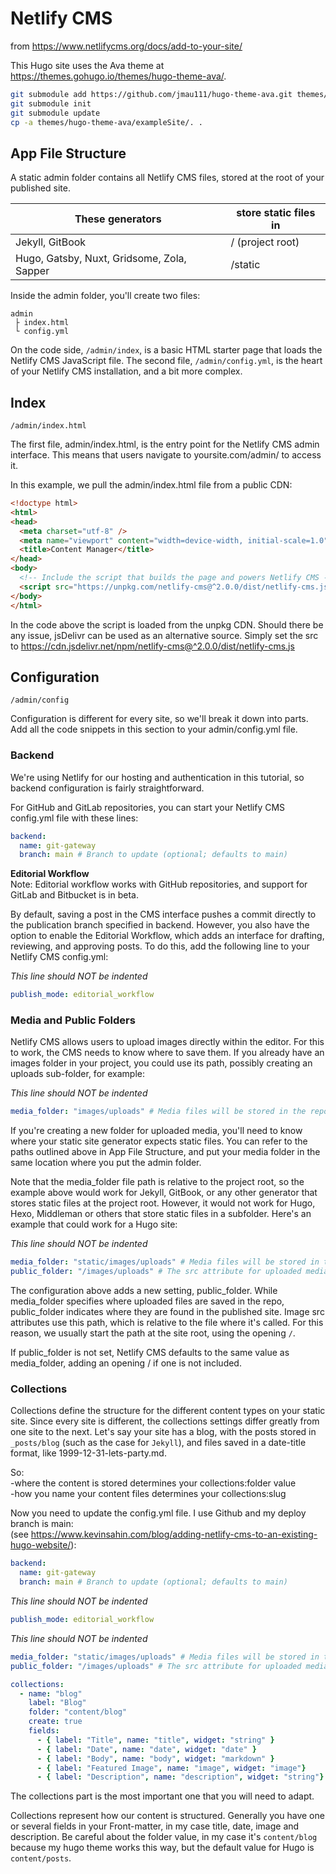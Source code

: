 # Netlify CMS  

from <https://www.netlifycms.org/docs/add-to-your-site/>

This Hugo site uses the Ava theme at <https://themes.gohugo.io/themes/hugo-theme-ava/>.

```bash
git submodule add https://github.com/jmau111/hugo-theme-ava.git themes/hugo-theme-ava
git submodule init
git submodule update
cp -a themes/hugo-theme-ava/exampleSite/. .
```

## App File Structure

A static admin folder contains all Netlify CMS files, stored at the root of your published site.  

|These generators |store static files in    |
|-------------------------------------------|-------------------------|
|Jekyll, GitBook |/ (project root)         |
|Hugo, Gatsby, Nuxt, Gridsome, Zola, Sapper|/static                  |

Inside the admin folder, you'll create two files:

```git
admin
 ├ index.html
 └ config.yml
```

On the code side, `/admin/index`, is a basic HTML starter page that loads the Netlify CMS JavaScript file. The second file, `/admin/config.yml`, is the heart of your Netlify CMS installation, and a bit more complex. 

## Index

`/admin/index.html`

The first file, admin/index.html, is the entry point for the Netlify CMS admin interface. This means that users navigate to yoursite.com/admin/ to access it. 

In this example, we pull the admin/index.html file from a public CDN:

```html
<!doctype html>
<html>
<head>
  <meta charset="utf-8" />
  <meta name="viewport" content="width=device-width, initial-scale=1.0" />
  <title>Content Manager</title>
</head>
<body>
  <!-- Include the script that builds the page and powers Netlify CMS -->
  <script src="https://unpkg.com/netlify-cms@^2.0.0/dist/netlify-cms.js"></script>
</body>
</html>
```

In the code above the script is loaded from the unpkg CDN. Should there be any issue, jsDelivr can be used as an alternative source. Simply set the src to https://cdn.jsdelivr.net/npm/netlify-cms@^2.0.0/dist/netlify-cms.js

## Configuration

`/admin/config`

Configuration is different for every site, so we'll break it down into parts. Add all the code snippets in this section to your admin/config.yml file.

### Backend

We're using Netlify for our hosting and authentication in this tutorial, so backend configuration is fairly straightforward.

For GitHub and GitLab repositories, you can start your Netlify CMS config.yml file with these lines:

```yml
backend:
  name: git-gateway
  branch: main # Branch to update (optional; defaults to main)
```

**Editorial Workflow**  
Note: Editorial workflow works with GitHub repositories, and support for GitLab and Bitbucket is in beta.

By default, saving a post in the CMS interface pushes a commit directly to the publication branch specified in backend. However, you also have the option to enable the Editorial Workflow, which adds an interface for drafting, reviewing, and approving posts. To do this, add the following line to your Netlify CMS config.yml:

*This line should NOT be indented*

```yml
publish_mode: editorial_workflow  
```

### Media and Public Folders
Netlify CMS allows users to upload images directly within the editor. For this to work, the CMS needs to know where to save them. If you already have an images folder in your project, you could use its path, possibly creating an uploads sub-folder, for example:

*This line should NOT be indented*  

```yml
media_folder: "images/uploads" # Media files will be stored in the repo under images/uploads
```

If you're creating a new folder for uploaded media, you'll need to know where your static site generator expects static files. You can refer to the paths outlined above in App File Structure, and put your media folder in the same location where you put the admin folder.

Note that the media_folder file path is relative to the project root, so the example above would work for Jekyll, GitBook, or any other generator that stores static files at the project root. However, it would not work for Hugo, Hexo, Middleman or others that store static files in a subfolder. Here's an example that could work for a Hugo site:

*This line should NOT be indented*  

```yml
media_folder: "static/images/uploads" # Media files will be stored in the repo under static/images/uploads
public_folder: "/images/uploads" # The src attribute for uploaded media will begin with /images/uploads
```

The configuration above adds a new setting, public_folder. While media_folder specifies where uploaded files are saved in the repo, public_folder indicates where they are found in the published site. Image src attributes use this path, which is relative to the file where it's called. For this reason, we usually start the path at the site root, using the opening `/`.

If public_folder is not set, Netlify CMS defaults to the same value as media_folder, adding an opening / if one is not included.

### Collections

Collections define the structure for the different content types on your static site. Since every site is different, the collections settings differ greatly from one site to the next. Let's say your site has a blog, with the posts stored in `_posts/blog` (such as the case for `Jekyll`), and files saved in a date-title format, like 1999-12-31-lets-party.md.  

So:  
-where the content is stored determines your collections:folder value  
-how you name your content files determines your collections:slug

Now you need to update the config.yml file. I use Github and my deploy branch is main:  
(see <https://www.kevinsahin.com/blog/adding-netlify-cms-to-an-existing-hugo-website/>):

```yml
backend:
  name: git-gateway
  branch: main # Branch to update (optional; defaults to main)
```

*This line should NOT be indented*  

```yml
publish_mode: editorial_workflow
```

*This line should NOT be indented*  

```yml
media_folder: "static/images/uploads" # Media files will be stored in the repo under static/images/uploads
public_folder: "/images/uploads" # The src attribute for uploaded media will begin with /images/uploads

collections:
  - name: "blog"
    label: "Blog"
    folder: "content/blog"
    create: true
    fields:
      - { label: "Title", name: "title", widget: "string" }
      - { label: "Date", name: "date", widget: "date" }
      - { label: "Body", name: "body", widget: "markdown" }
      - { label: "Featured Image", name: "image", widget: "image"}
      - { label: "Description", name: "description", widget: "string"}
```

The collections part is the most important one that you will need to adapt.

Collections represent how our content is structured. Generally you have one or several fields in your Front-matter, in my case title, date, image and description.
Be careful about the folder value, in my case it's `content/blog` because my hugo theme works this way, but the default value for Hugo is `content/posts`.
